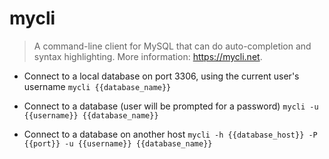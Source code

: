 # mycli
> A command-line client for MySQL that can do auto-completion and syntax highlighting.
> More information: <https://mycli.net>.

- Connect to a local database on port 3306, using the current user's username
`mycli {{database_name}}`

- Connect to a database (user will be prompted for a password)
`mycli -u {{username}} {{database_name}}`

- Connect to a database on another host
`mycli -h {{database_host}} -P {{port}} -u {{username}} {{database_name}}`
